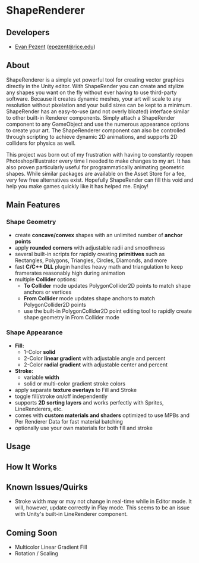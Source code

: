 # ShapeRenderer

## Developers

- [Evan Pezent](http://evanpezent.com) (epezent@rice.edu)

## About

ShapeRenderer is a simple yet powerful tool for creating vector graphics directly in the Unity editor. With ShapeRender you can create and stylize any shapes you want on the fly without ever having to use third-party software. Because it creates dynamic meshes, your art will scale to any resolution without pixelation and your build sizes can be kept to a minimum. ShapeRender has an easy-to-use (and not overly bloated) interface similar to other built-in Renderer components. Simply attach a ShapeRender component to any GameObject and use the numerous appearance options to create your art. The ShapeRenderer component can also be controlled through scripting to achieve dynamic 2D animations, and supports 2D colliders for physics as well.

This project was born out of my frustration with having to constantly reopen Photoshop/Illustrator every time I needed to make changes to my art. It has also proven particularly useful for programmatically animating geometric shapes. While similar packages are available on the Asset Store for a fee, very few free alternatives exist. Hopefully ShapeRender can fill this void and help you make games quickly like it has helped me. Enjoy!

## Main Features

### Shape Geometry

- create **concave/convex** shapes with an unlimited number of **anchor points**
- apply **rounded corners** with adjustable radii and smoothness
- several built-in scripts for rapidly creating **primitives** such as Rectangles, Polygons, Triangles, Circles, Diamonds, and more
- fast **C/C++ DLL** plugin handles heavy math and triangulation to keep framerates reasonably high during animation
- multiple **Collider** options:
    - **To Collider** mode updates PolygonCollider2D points to match shape anchors or vertices
    - **From Collider** mode updates shape anchors to match PolygonCollider2D points
    - use the built-in PolygonCollider2D point editing tool to rapidly create shape geometry in From Collider mode

### Shape Appearance

- **Fill:**
    - 1-Color **solid**
    - 2-Color **linear gradient** with adjustable angle and percent
    - 2-Color **radial gradient** with adjustable center and percent
- **Stroke:**
    - variable **width**
    - solid or multi-color gradient stroke colors
- apply separate **texture overlays** to Fill and Stroke
- toggle fill/stroke on/off independently
- supports **2D sorting layers** and works perfectly with Sprites, LineRenderers, etc.
- comes with **custom materials and shaders** optimized to use MPBs and Per Renderer Data for fast material batching
- optionally use your own materials for both fill and stroke

## Usage

## How It Works

## Known Issues/Quirks

- Stroke width may or may not change in real-time while in Editor mode. It will, however, update correctly in Play mode. This seems to be an issue with Unity's built-in LineRenderer component.

## Coming Soon

- Multicolor Linear Gradient Fill
- Rotation / Scaling

